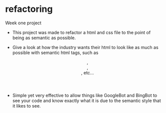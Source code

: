 # refactoring
Week one project

- This project was made to refactor a html and css file to the point of being as semantic as possible.

- Give a look at how the industry wants their html to look like as much as possible with semantic html tags, such as <header>, <nav>, <footer>, etc...

- Simple yet very effective to allow things like GoogleBot and BingBot to see your code and know exactly what it is due to the semantic style that it likes to see.